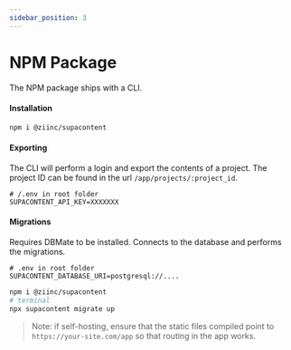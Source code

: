 ```yaml
---
sidebar_position: 3
---
```


# NPM Package

The NPM package ships with a CLI.
#### Installation

```bash
npm i @ziinc/supacontent
```

#### Exporting

The CLI will perform a login and export the contents of a project. The project ID can be found in the url `/app/projects/:project_id`.

```
# /.env in root folder
SUPACONTENT_API_KEY=XXXXXXX
```

#### Migrations

Requires DBMate to be installed. Connects to the database and performs the migrations.

```
# .env in root folder
SUPACONTENT_DATABASE_URI=postgresql://....
```

```bash
npm i @ziinc/supacontent
# terminal
npx supacontent migrate up
```

> Note: if self-hosting, ensure that the static files compiled point to `https://your-site.com/app` so that routing in the app works.
